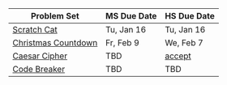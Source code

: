 | Problem Set                                                                                                         | MS Due Date | HS Due Date                                       |
| ------------------------------------------------------------------------------------------------------------------- | ----------- | ------------------------------------------------- |
| [Scratch Cat](https://github.com/northridge-dev/python-game-dev/tree/main/problem_sets/scratch-cat)                 | Tu, Jan 16  | Tu, Jan 16                                        |
| [Christmas Countdown](https://github.com/northridge-dev/python-game-dev/tree/main/problem_sets/christmas_countdown) | Fr, Feb 9   | We, Feb 7                                         |
| [Caesar Cipher](https://github.com/northridge-dev/python-game-dev/tree/main/problem_sets/caesar_cipher)             | TBD         | [accept](https://classroom.github.com/a/E16fvVfR) |
| [Code Breaker](https://github.com/northridge-dev/python-game-dev/tree/main/problem_sets/code_breaker)               | TBD         | TBD                                               |
